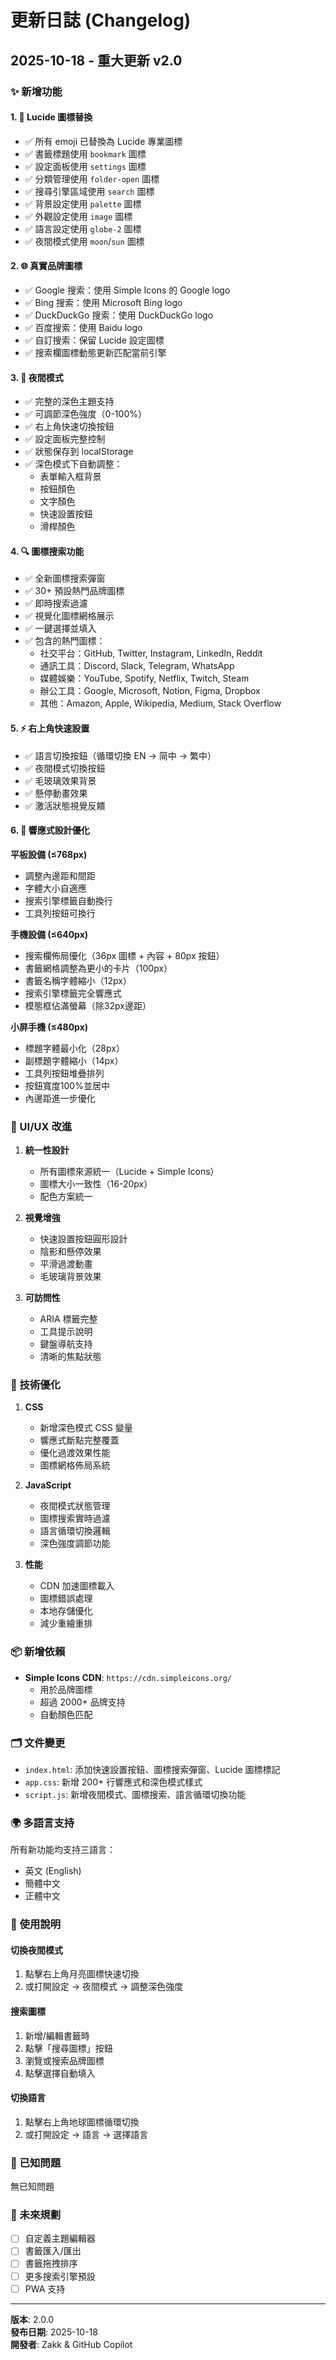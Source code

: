 # 更新日誌 (Changelog)

## 2025-10-18 - 重大更新 v2.0

### ✨ 新增功能

#### 1. 🎨 Lucide 圖標替換
- ✅ 所有 emoji 已替換為 Lucide 專業圖標
- ✅ 書籤標題使用 `bookmark` 圖標
- ✅ 設定面板使用 `settings` 圖標
- ✅ 分類管理使用 `folder-open` 圖標
- ✅ 搜尋引擎區域使用 `search` 圖標
- ✅ 背景設定使用 `palette` 圖標
- ✅ 外觀設定使用 `image` 圖標
- ✅ 語言設定使用 `globe-2` 圖標
- ✅ 夜間模式使用 `moon`/`sun` 圖標

#### 2. 🌐 真實品牌圖標
- ✅ Google 搜索：使用 Simple Icons 的 Google logo
- ✅ Bing 搜索：使用 Microsoft Bing logo
- ✅ DuckDuckGo 搜索：使用 DuckDuckGo logo
- ✅ 百度搜索：使用 Baidu logo
- ✅ 自訂搜索：保留 Lucide 設定圖標
- ✅ 搜索欄圖標動態更新匹配當前引擎

#### 3. 🌙 夜間模式
- ✅ 完整的深色主題支持
- ✅ 可調節深色強度（0-100%）
- ✅ 右上角快速切換按鈕
- ✅ 設定面板完整控制
- ✅ 狀態保存到 localStorage
- ✅ 深色模式下自動調整：
  - 表單輸入框背景
  - 按鈕顏色
  - 文字顏色
  - 快速設置按鈕
  - 滑桿顏色

#### 4. 🔍 圖標搜索功能
- ✅ 全新圖標搜索彈窗
- ✅ 30+ 預設熱門品牌圖標
- ✅ 即時搜索過濾
- ✅ 視覺化圖標網格展示
- ✅ 一鍵選擇並填入
- ✅ 包含的熱門圖標：
  - 社交平台：GitHub, Twitter, Instagram, LinkedIn, Reddit
  - 通訊工具：Discord, Slack, Telegram, WhatsApp
  - 媒體娛樂：YouTube, Spotify, Netflix, Twitch, Steam
  - 辦公工具：Google, Microsoft, Notion, Figma, Dropbox
  - 其他：Amazon, Apple, Wikipedia, Medium, Stack Overflow

#### 5. ⚡ 右上角快速設置
- ✅ 語言切換按鈕（循環切換 EN → 简中 → 繁中）
- ✅ 夜間模式切換按鈕
- ✅ 毛玻璃效果背景
- ✅ 懸停動畫效果
- ✅ 激活狀態視覺反饋

#### 6. 📱 響應式設計優化

**平板設備 (≤768px)**
- 調整內邊距和間距
- 字體大小自適應
- 搜索引擎標籤自動換行
- 工具列按鈕可換行

**手機設備 (≤640px)**
- 搜索欄佈局優化（36px 圖標 + 內容 + 80px 按鈕）
- 書籤網格調整為更小的卡片（100px）
- 書籤名稱字體縮小（12px）
- 搜索引擎標籤完全響應式
- 模態框佔滿螢幕（除32px邊距）

**小屏手機 (≤480px)**
- 標題字體最小化（28px）
- 副標題字體縮小（14px）
- 工具列按鈕堆疊排列
- 按鈕寬度100%並居中
- 內邊距進一步優化

### 🎨 UI/UX 改進

1. **統一性設計**
   - 所有圖標來源統一（Lucide + Simple Icons）
   - 圖標大小一致性（16-20px）
   - 配色方案統一

2. **視覺增強**
   - 快速設置按鈕圓形設計
   - 陰影和懸停效果
   - 平滑過渡動畫
   - 毛玻璃背景效果

3. **可訪問性**
   - ARIA 標籤完整
   - 工具提示說明
   - 鍵盤導航支持
   - 清晰的焦點狀態

### 🔧 技術優化

1. **CSS**
   - 新增深色模式 CSS 變量
   - 響應式斷點完整覆蓋
   - 優化過渡效果性能
   - 圖標網格佈局系統

2. **JavaScript**
   - 夜間模式狀態管理
   - 圖標搜索實時過濾
   - 語言循環切換邏輯
   - 深色強度調節功能

3. **性能**
   - CDN 加速圖標載入
   - 圖標錯誤處理
   - 本地存儲優化
   - 減少重繪重排

### 📦 新增依賴

- **Simple Icons CDN**: `https://cdn.simpleicons.org/`
  - 用於品牌圖標
  - 超過 2000+ 品牌支持
  - 自動顏色匹配

### 🗂️ 文件變更

- `index.html`: 添加快速設置按鈕、圖標搜索彈窗、Lucide 圖標標記
- `app.css`: 新增 200+ 行響應式和深色模式樣式
- `script.js`: 新增夜間模式、圖標搜索、語言循環切換功能

### 🌍 多語言支持

所有新功能均支持三語言：
- 英文 (English)
- 簡體中文
- 正體中文

### 📝 使用說明

#### 切換夜間模式
1. 點擊右上角月亮圖標快速切換
2. 或打開設定 → 夜間模式 → 調整深色強度

#### 搜索圖標
1. 新增/編輯書籤時
2. 點擊「搜尋圖標」按鈕
3. 瀏覽或搜索品牌圖標
4. 點擊選擇自動填入

#### 切換語言
1. 點擊右上角地球圖標循環切換
2. 或打開設定 → 語言 → 選擇語言

### 🐛 已知問題

無已知問題

### 🔮 未來規劃

- [ ] 自定義主題編輯器
- [ ] 書籤匯入/匯出
- [ ] 書籤拖拽排序
- [ ] 更多搜索引擎預設
- [ ] PWA 支持

---

**版本**: 2.0.0  
**發布日期**: 2025-10-18  
**開發者**: Zakk & GitHub Copilot
